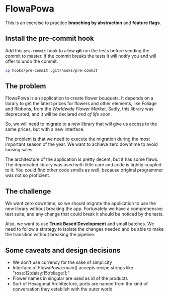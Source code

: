 # FlowaPowa

This is an exercise to practice **branching by abstraction** and **feature flags**.

## Install the pre-commit hook

Add this `pre-commit` hook to allow **git** run the tests before sending the commit to master. If the commit breaks the tests it will notify you and will offer to undo the commit.

```bash
cp hooks/pre-commit .git/hooks/pre-commit
```

## The problem

FlowaPowa is an application to create flower bouquets. It depends on a library to get the latest prices for flowers and other elements, like Foliage and Ribbons, from the _Worldwide Flower Market_. Sadly, this library was deprecated, and it will be declared _end of life_ soon.

So, we will need to migrate to a new library that will give us access to the same prices, but with a new interface.

The problem is that we need to execute the migration during the most important season of the year. We want to achieve zero downtime to avoid loosing sales.

The architecture of the application is pretty decent, but it has some flaws. The deprecated library was used with little care and code is tightly coupled to it. You could find other code smells as well, because original programmer was not so proficient.

## The challenge

We want zero downtime, so we should migrate the application to use the new library without breaking the app. Fortunately we have a comprehensive test suite, and any change that could break it should be noticed by the tests.

Also, we want to use **Trunk Based Development** and small batches. We need to follow a strategy to isolate the changes needed and be able to make the transition without breaking the pipeline.

## Some caveats and design decisions

* We don't use currency for the sake of simplicity
* Interface of FlowaPowa::main() accepts recipe strings like "rose:12;daisy:15;foliage:1;"
* Flower names in singular are used as id of the products
* Sort of Hexagonal Architecture, ports are named from the kind of conversation they establish with the outer world
